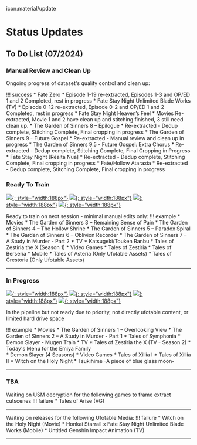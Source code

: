 icon:material/update
# Status Updates

## To Do List (07/2024)

### Manual Review and Clean Up

Ongoing progress of dataset's quality control and clean up:

!!! success
    * Fate Zero
        * Episode 1-19 re-extracted, Episodes 1-3 and OP/ED 1 and 2 Completed, rest in progress
    * Fate Stay Night Unlimited Blade Works (TV)
        * Episode 0-12 re-extracted, Episode 0-2 and OP/ED 1 and 2 Completed, rest in progress
    * Fate Stay Night Heaven’s Feel
        * Movies Re-extracted, Movie 1 and 2 have clean up and stitching finished, 3 still need clean up.
    * The Garden of Sinners 8 – Epilogue
        * Re-extracted - Dedup complete, Stitching Complete, Final cropping in progress
    * The Garden of Sinners 9 - Future Gospel
        * Re-extracted - Manual review and clean up in progress
    * The Garden of Sinners 9.5 - Future Gospel: Extra Chorus
        * Re-extracted - Dedup complete, Stitching Complete, Final Cropping in Progress
    * Fate Stay Night [Réalta Nua]
        * Re-extracted - Dedup complete, Stitching Complete, Final cropping in progress
    * Fate/Hollow Ataraxia
        * Re-extracted - Dedup complete, Stitching Complete, Final cropping in progress


### Ready To Train

[![](./images/todolist/thumb/Layer-3-Crop.png){: style="width:188px"}](./images/todolist//full/knk6.jpg)
[![](./images/todolist/thumb/Layer-2-Crop.png){: style="width:188px"}](./images/todolist/full/tozx.jpg)
[![](./images/todolist/thumb/Layer-1-Crop.png){: style="width:188px"}](./images/todolist/full/ktrfull.jpg)
[![](./images/todolist/thumb/Layer-4-Crop.png){: style="width:188px"}](./images/todolist/full/tob.png)

Ready to train on next session - minimal manual edits only:
!!! example
    *   Movies
        *   The Garden of Sinners 3 – Remaining Sense of Pain
        *   The Garden of Sinners 4 – The Hollow Shrine
        *   The Garden of Sinners 5 – Paradox Spiral
        *   The Garden of Sinners 6 – Oblivion Recorder
        *   The Garden of Sinners 7 – A Study in Murder - Part 2
    *   TV 
        *   Katsugeki/Touken Ranbu
        *   Tales of Zestiria the X  (Season 1)
    *   Video Games
        *   Tales of Zestiria
        *   Tales of Berseria
    *   Mobile
        *   Tales of Asteria (Only Ufotable Assets)
        *   Tales of Crestoria (Only Ufotable Assets)

----

### In Progress

[![](./images/todolist/thumb/Layer-5-Crop.png){: style="width:188px"}](./images/todolist//full/tsukire.jpg)
[![](./images/todolist/thumb/Layer-6-Crop.png){: style="width:188px"}](./images/todolist/full/mahoyofull.png)
[![](./images/todolist/thumb/Layer-7-Crop.png){: style="width:188px"}](./images/todolist/full/tos.jpg)
[![](./images/todolist/thumb/Layer-8-Crop.png){: style="width:188px"}](./images/todolist/full/kny.png)

In the pipeline but not ready due to priority, not directly ufotable content, or limited hard drive space

!!! example
    *   Movies
        *   The Garden of Sinners 1 – Overlooking View
        *   The Garden of Sinners 2 – A Study in Murder - Part 1
        *   Tales of Symphonia
        *   Demon Slayer - Mugen Train
    *   TV
        *   Tales of Zestiria the X (TV - Season 2)
        *   Today's Menu for the Emiya Family        
        *   Demon Slayer (4 Seasons)
    *   Video Games
        *   Tales of Xillia I
        *   Tales of Xillia II
        *   Witch on the Holy Night
        *   Tsukihime -A piece of blue glass moon-

----

### TBA

Waiting on USM decryption for the following games to frame extract cutscenes
!!! failure
    *   Tales of Arise (VG)

----
Waiting on releases for the following Ufotable Media:
!!! failure
    *   Witch on the Holy Night (Movie)
    *   Honkai Starrail x Fate Stay Night Unlimited Blade Works (Mobile)
    *   Untitled Genshin Impact Animation (TV)

----